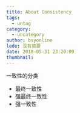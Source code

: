 ```yaml
---
title: About Consistency
tags:
  - untag
category:
  - uncategory
author: bsyonline
lede: 没有摘要
date: 2018-05-31 23:20:09
thumbnail:
---
```


一致性的分类
* 最终一致性
* 强最终一致性
* 强一致性